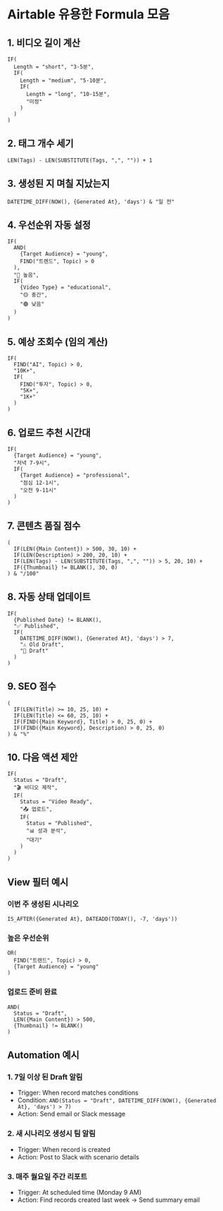 # Airtable 유용한 Formula 모음

## 1. 비디오 길이 계산

```
IF(
  Length = "short", "3-5분",
  IF(
    Length = "medium", "5-10분",
    IF(
      Length = "long", "10-15분",
      "미정"
    )
  )
)
```

## 2. 태그 개수 세기

```
LEN(Tags) - LEN(SUBSTITUTE(Tags, ",", "")) + 1
```

## 3. 생성된 지 며칠 지났는지

```
DATETIME_DIFF(NOW(), {Generated At}, 'days') & "일 전"
```

## 4. 우선순위 자동 설정

```
IF(
  AND(
    {Target Audience} = "young",
    FIND("트렌드", Topic) > 0
  ),
  "🔴 높음",
  IF(
    {Video Type} = "educational",
    "🟡 중간",
    "🟢 낮음"
  )
)
```

## 5. 예상 조회수 (임의 계산)

```
IF(
  FIND("AI", Topic) > 0,
  "10K+",
  IF(
    FIND("투자", Topic) > 0,
    "5K+",
    "1K+"
  )
)
```

## 6. 업로드 추천 시간대

```
IF(
  {Target Audience} = "young",
  "저녁 7-9시",
  IF(
    {Target Audience} = "professional",
    "점심 12-1시",
    "오전 9-11시"
  )
)
```

## 7. 콘텐츠 품질 점수

```
(
  IF(LEN({Main Content}) > 500, 30, 10) +
  IF(LEN(Description) > 200, 20, 10) +
  IF(LEN(Tags) - LEN(SUBSTITUTE(Tags, ",", "")) > 5, 20, 10) +
  IF({Thumbnail} != BLANK(), 30, 0)
) & "/100"
```

## 8. 자동 상태 업데이트

```
IF(
  {Published Date} != BLANK(),
  "✅ Published",
  IF(
    DATETIME_DIFF(NOW(), {Generated At}, 'days') > 7,
    "⚠️ Old Draft",
    "📝 Draft"
  )
)
```

## 9. SEO 점수

```
(
  IF(LEN(Title) >= 10, 25, 10) +
  IF(LEN(Title) <= 60, 25, 10) +
  IF(FIND({Main Keyword}, Title) > 0, 25, 0) +
  IF(FIND({Main Keyword}, Description) > 0, 25, 0)
) & "%"
```

## 10. 다음 액션 제안

```
IF(
  Status = "Draft",
  "🎬 비디오 제작",
  IF(
    Status = "Video Ready",
    "📤 업로드",
    IF(
      Status = "Published",
      "📊 성과 분석",
      "대기"
    )
  )
)
```

## View 필터 예시

### 이번 주 생성된 시나리오
```
IS_AFTER({Generated At}, DATEADD(TODAY(), -7, 'days'))
```

### 높은 우선순위
```
OR(
  FIND("트렌드", Topic) > 0,
  {Target Audience} = "young"
)
```

### 업로드 준비 완료
```
AND(
  Status = "Draft",
  LEN({Main Content}) > 500,
  {Thumbnail} != BLANK()
)
```

## Automation 예시

### 1. 7일 이상 된 Draft 알림
- Trigger: When record matches conditions
- Condition: `AND(Status = "Draft", DATETIME_DIFF(NOW(), {Generated At}, 'days') > 7)`
- Action: Send email or Slack message

### 2. 새 시나리오 생성시 팀 알림
- Trigger: When record is created
- Action: Post to Slack with scenario details

### 3. 매주 월요일 주간 리포트
- Trigger: At scheduled time (Monday 9 AM)
- Action: Find records created last week → Send summary email